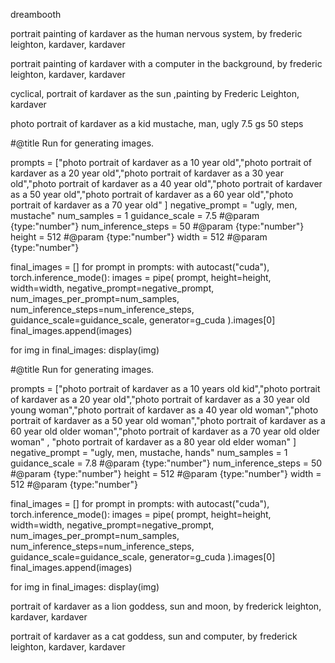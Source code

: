 dreambooth

portrait painting of kardaver as the human nervous system, by frederic leighton, kardaver, kardaver

portrait painting of kardaver with a computer in the background, by frederic leighton, kardaver, kardaver



cyclical, portrait of kardaver as the sun ,painting by Frederic Leighton, kardaver

photo portrait of kardaver as a kid
mustache, man, ugly
7.5 gs
50 steps



#@title Run for generating images.

prompts = ["photo portrait of kardaver as a 10 year old","photo portrait of kardaver as a 20 year old","photo portrait of kardaver as a 30 year old","photo portrait of kardaver as a 40 year old","photo portrait of kardaver as a 50 year old","photo portrait of kardaver as a 60 year old","photo portrait of kardaver as a 70 year old" ]
negative_prompt = "ugly, men, mustache" 
num_samples = 1
guidance_scale = 7.5 #@param {type:"number"}
num_inference_steps = 50 #@param {type:"number"}
height = 512 #@param {type:"number"}
width = 512 #@param {type:"number"}

final_images = []
for prompt in prompts:
    with autocast("cuda"), torch.inference_mode():
        images = pipe(
            prompt,
            height=height,
            width=width,
            negative_prompt=negative_prompt,
            num_images_per_prompt=num_samples,
            num_inference_steps=num_inference_steps,
            guidance_scale=guidance_scale,
            generator=g_cuda
        ).images[0]
        final_images.append(images)

for img in final_images:
    display(img)








#@title Run for generating images.

prompts = ["photo portrait of kardaver as a 10 years old kid","photo portrait of kardaver as a 20 year old","photo portrait of kardaver as a 30 year old young woman","photo portrait of kardaver as a 40 year old woman","photo portrait of kardaver as a 50 year old woman","photo portrait of kardaver as a 60 year old older woman","photo portrait of kardaver as a 70 year old older woman" , "photo portrait of kardaver as a 80 year old elder woman" ]
negative_prompt = "ugly, men, mustache, hands" 
num_samples = 1
guidance_scale = 7.8 #@param {type:"number"}
num_inference_steps = 50 #@param {type:"number"}
height = 512 #@param {type:"number"}
width = 512 #@param {type:"number"}

final_images = []
for prompt in prompts:
    with autocast("cuda"), torch.inference_mode():
        images = pipe(
            prompt,
            height=height,
            width=width,
            negative_prompt=negative_prompt,
            num_images_per_prompt=num_samples,
            num_inference_steps=num_inference_steps,
            guidance_scale=guidance_scale,
            generator=g_cuda
        ).images[0]
        final_images.append(images)

for img in final_images:
    display(img)



 portrait of kardaver as a lion goddess, sun and moon, by frederick leighton, kardaver, kardaver


  portrait of kardaver as a cat goddess, sun and computer, by frederick leighton, kardaver, kardaver
